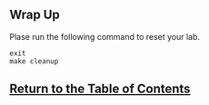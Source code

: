 ## Wrap Up

Plase run the following command to reset your lab.

```
exit
make cleanup
```


## [Return to the Table of Contents](../../README.md)